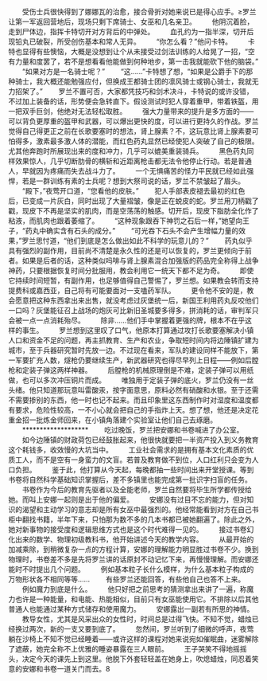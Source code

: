 　　受伤士兵很快得到了娜娜瓦的治愈，接合骨折对她来说已是得心应手。≥罗兰让第一军返回营地后，现场只剩下席骑士、女巫和几名亲卫。
　　他阴沉着脸，走到尸体边，指挥卡特切开对方背后的中弹处。
　　血孔约为一指半深，切开后现铅丸已破裂，所受创伤基本和常人无异。
　　“你怎么看？”他问卡特。
　　卡特也显得有些懊恼，大概是没想到让个从未接受过剑法训练的人给晃了一招，“空有力量和度罢了，若不是想看看他能做到何种地步，第一击我就能砍下他的脑袋。”
　　“如果对方是一名骑士呢？”
　　“这……”卡特想了想，“如果是公爵手下的那种骑士，我大概还能勉强应付，但换成王都骑士团的凛风骑士或钢心骑士，我就无力招架了。”
　　罗兰不置可否，大家都凭技巧和剑术决斗，卡特说的或许没错，不过加上装备的话，形势便会急转直下。假设测试时犯人穿着重甲，带着铁盔，用一把双手巨剑，他绝对无法轻松取胜。
　　强大力量带来的提升是多方面的——可以背负更厚重的盔甲和武器，可以爆出更快的度，可以进行更持久的作战。罗兰觉得自己得更正之前在长歌要塞时的想法，肾上腺素？不，这玩意比肾上腺素要可怕得多，激素最多激人体的潜能，而红色药丸显然已经使犯人突破了自己的极限。尤其他奔跑时所展现出来的度和冲力，几乎可以媲美重装骑兵。
　　黑色药丸同样效果惊人，几乎切断肋骨的横斩和近距离枪击都无法令他停止行动。若是普通人，早就因为疼痛而失去战斗力了。
　　一个无惧痛苦的怪力平民就已经如此强悍，若是一群训练有素的士兵呢？想到大祭司说的话，罗兰不禁皱起了眉头。
　　“殿下，”夜莺开口道，“您看他的皮肤。”
　　犯人手部表皮褪去最初的红色后，已变成一片灰白，同时出现了大量褶皱，像是正在蜕皮的蛇。罗兰用刀柄戳了戳，现皮下不再是坚实的肌肉，而是空荡荡的触感。切开后，现皮下脂肪全化作了粘液，而肌肉也跟着萎缩了。
　　“这种现象跟吞下神罚之石后一样，”她望向王子，“药丸中确实含有石头的成分。”
　　“可光吞下石头不会产生增幅力量的效果，”罗兰思忖道，“他们到底是怎么做出如此不科学的玩意儿的？”
　　药丸似乎具有强烈的副作用，目前尚不清楚是永久性的还是可以恢复的，罗兰更倾向于前者。如果是后者的话，这种类似吗啡与肾上腺素混合加强版的药品完全称得上战争神药，只要根据恢复时间分批服用，教会利用它一统天下都不足为奇。
　　即使它持续时间短暂，有副作用，也足够值得自己警惕了，罗兰想。如果教会转而支持提费科或嘉西亚，自己将有可能要面对一支嗑药军队。
　　更令他不安的是，教会愿意把这种东西拿出来出售，就没考虑过灰堡统一后，新国王利用药丸反咬他们一口吗？灰堡能征召上战场的炮灰可比新旧圣城要多得多，拼消耗的话，审判军只会被一点一点消耗殆尽。
　　除非……他们手中掌握着更强的牌，根本不在乎这样的事生。
　　罗兰想到这里叹了口气，他原本打算通过攻打长歌要塞解决小镇人口和资金不足的问题，再主抓教育、生产和农业，争取短时间内将边陲镇扩建为城市，至于兵器研究暂时先放一边。不过现在看来，军队的建设同样不能放下，第一军要扩充人数，燧枪仍要继续生产，新武器研究也得尽早列上日程——例如后膛枪和定装子弹这两样神器。
　　后膛枪的机械原理倒是不难，定装子弹可以用纸做，也可以多次冲压铜片而成。
　　唯独用于定装子弹的底火，罗兰仍没有一丝头绪。他只知道那玩意叫雷酸汞，按字面意思，原料必然有硝酸和水银。至于还需不需要掺别的东西，他一时也记不起来。而且印象里这东西制作时对湿度和温度都有要求，危险性较高，一不小心就会把自己的手指炸上天。想了想，他还是决定花重金招一批炼金师回来，在小镇角落建个实验室让他们自己去琢磨。
　　*******************
　　吃过晚饭，罗兰把安娜和书卷喊进了办公室。
　　如今边陲镇的财政荷包已经鼓胀起来，他很快就要把一半资产投入到义务教育这个耗钱多，收效慢的大坑当中。
　　工业社会需求的是拥有基本文化素质的优质工人，而不是空有一身蛮力的文盲。若普及教育做不到位，人口红利只会变为人口负担。
　　鉴于此，他打算从今天起，每晚都抽一些时间出来开堂授课。等到书卷将自然科学基础知识掌握后，差不多镇里也能完成第一批识字扫盲的任务。
　　书卷作为今后的教育先驱者以及全能老师，罗兰自然要将毕生所学都传授给她。而叫上安娜一起则是出于他的偏爱。
　　安娜没有过目不忘的能力，但对知识的渴望和主动学习的意志却是所有女巫中最强烈的。他经常能看到对方在自己书柜中翻找书籍，半年下来，只怕那为数不多的几本书都已被她翻遍了。除此之外，她对新事物的接受度和逻辑思维方式也是这个时代难得一见的。
　　接过书卷幻化出来的数学、物理初级教科书，他开始讲述今天的教学内容。
　　从最开始的加减乘除，到稍微复杂一点的方程计算，安娜的理解能力明显胜过书卷不少。换到物理时，书卷差不多是先将罗兰讲的话原封不动记忆下来，再慢慢理解。而安娜还能时不时提出几个问题。
　　例如基本粒子长什么模样，为什么基本粒子构成的万物形状各不相同等等……
　　有些罗兰还能回答，有些他自己也答不上来。
　　例如魔力到底是什么。
　　他只好把之前思考的猜测拿出来讲了一遍，称魔力也许是一种能量，和电能、热能相似，目前只有女巫能使用它。不排除以后其他普通人也能通过某种方式储存和使用魔力。
　　安娜露出一副若有所思的神情。
　　教导女性，尤其是风采出众的女性时，时间总是过得飞快。不知不觉，蜡烛已经换过两次，新的一支又要到底了。
　　忽然间，罗兰听到了细微的呼声，夜莺躺在沙椅上不知不觉已经睡着——或许这样的课程对她来说宛如催眠曲，迷雾解除了遮蔽，她完全称不上优雅的睡姿暴露在三人眼前。
　　王子哭笑不得地摇摇头，决定今天的课先上到这里。他脱下外套轻轻盖在她身上，吹熄蜡烛，同忍着笑意的安娜和书卷一道关门而去。8